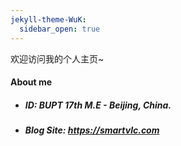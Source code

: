 ```yaml
---
jekyll-theme-WuK:
  sidebar_open: true
---
```


欢迎访问我的个人主页~

#### About me

 - ##### ID: BUPT 17th M.E - Beijing, China.
 - ##### Blog Site: <https://smartvlc.com>